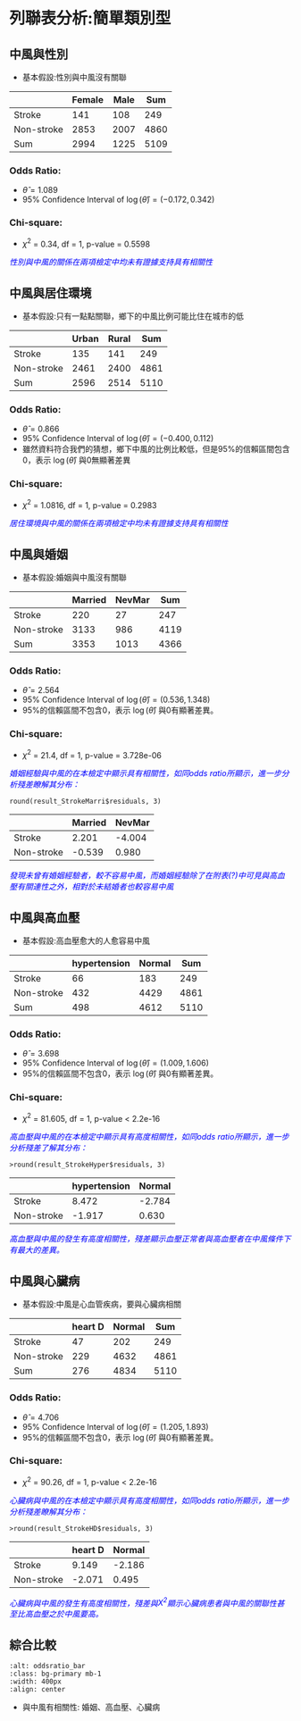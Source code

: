 列聯表分析:簡單類別型
=======================
<style>
.blue {
    color: blue;
}

.awk {
    color: #b6b4cf;
}
</style>

## 中風與性別
- 基本假設:性別與中風沒有關聯

|            | Female  | Male | Sum  |
| ---------- | ------- | ---- | ---- |
| Stroke     | 141     | 108  | 249  |
| Non-stroke | 2853    | 2007 | 4860 |
| Sum        | 2994    | 1225 | 5109 |

### Odds Ratio:
   - $\hat{\theta}=1.089$
   - 95% Confidence Interval of $\log{(\hat{\theta})}=(-0.172, 0.342)$
### Chi-square:
   - $\chi^2$ = 0.34, df = 1, p-value = 0.5598

<span class ="blue">*性別與中風的關係在兩項檢定中均未有證據支持具有相關性*</span>

## 中風與居住環境
- 基本假設:只有一點點關聯，鄉下的中風比例可能比住在城市的低

|            | Urban | Rural | Sum  |
| ---------- | ----- | ----- | ---- |
| Stroke     | 135   | 141   | 249  |
| Non-stroke | 2461  | 2400  | 4861 |
| Sum        | 2596  | 2514  | 5110 |

### Odds Ratio:
   - $\hat{\theta}=0.866$
   - 95% Confidence Interval of $\log{(\hat{\theta})}=(-0.400, 0.112)$
   - 雖然資料符合我們的猜想，鄉下中風的比例比較低，但是95\%的信賴區間包含0，表示 $\log{(\hat{\theta})}$ 與0無顯著差異
### Chi-square:
   - $\chi^2$ = 1.0816, df = 1, p-value = 0.2983

<span class ="blue">*居住環境與中風的關係在兩項檢定中均未有證據支持具有相關性*</span>

## 中風與婚姻
- 基本假設:婚姻與中風沒有關聯

|            | Married | NevMar | Sum  |
| ---------- | ------- | ------ | ---- |
| Stroke     | 220     | 27     | 247  |
| Non-stroke | 3133    | 986    | 4119 |
| Sum        | 3353    | 1013   | 4366 |

### Odds Ratio:
   - $\hat{\theta}=2.564$
   - 95% Confidence Interval of $\log{(\hat{\theta})}=(0.536, 1.348)$
   - 95%的信賴區間不包含0，表示 $\log{(\hat{\theta})}$ 與0有顯著差異。
### Chi-square:
   - $\chi^2$ = 21.4, df = 1, p-value = 3.728e-06  

<span class ="blue">*婚姻經驗與中風的在本檢定中顯示具有相關性，如同odds ratio所顯示，進一步分析殘差瞭解其分布：*</span> 
```
round(result_StrokeMarri$residuals, 3)
```

|            | Married | NevMar |
| ---------- | ------- | ------ |
| Stroke     | 2.201   | -4.004 |
| Non-stroke | -0.539  | 0.980  |

<span class ="blue">*發現未曾有婚姻經驗者，較不容易中風，而婚姻經驗除了在附表(?)中可見與高血壓有關連性之外，相對於未結婚者也較容易中風*</span>

## 中風與高血壓
- 基本假設:高血壓愈大的人愈容易中風

|            | hypertension | Normal | Sum  |
| ---------- | ------------ | ------ | ---- |
| Stroke     | 66           | 183    | 249  |
| Non-stroke | 432          | 4429   | 4861 |
| Sum        | 498          | 4612   | 5110 |

### Odds Ratio:
   - $\hat{\theta}=3.698$
   - 95% Confidence Interval of $\log{(\hat{\theta})}=(1.009, 1.606)$
   - 95%的信賴區間不包含0，表示 $\log{(\hat{\theta})}$ 與0有顯著差異。
### Chi-square:
   - $\chi^2$ = 81.605, df = 1, p-value < 2.2e-16

<span class ="blue">*高血壓與中風的在本檢定中顯示具有高度相關性，如同odds ratio所顯示，進一步分析殘差了解其分布：*</span>
```
>round(result_StrokeHyper$residuals, 3)
```

|            | hypertension | Normal |
| ---------- | ------------ | ------ |
| Stroke     | 8.472        | -2.784 |
| Non-stroke | -1.917       | 0.630  | 

<span class ="blue">*高血壓與中風的發生有高度相關性，殘差顯示血壓正常者與高血壓者在中風條件下有最大的差異。*</span>

## 中風與心臟病
- 基本假設:中風是心血管疾病，要與心臟病相關

|            | heart D | Normal | Sum  |
| ---------- | ------- | ------ | ---- |
| Stroke     | 47      | 202    | 249  |
| Non-stroke | 229     | 4632   | 4861 |
| Sum        | 276     | 4834   | 5110 |

### Odds Ratio:
   - $\hat{\theta}=4.706$
   - 95% Confidence Interval of $\log{(\hat{\theta})}=(1.205, 1.893)$
   - 95%的信賴區間不包含0，表示 $\log{(\hat{\theta})}$ 與0有顯著差異。
### Chi-square:
   - $\chi^2$ = 90.26, df = 1, p-value < 2.2e-16  

<span class ="blue">*心臟病與中風的在本檢定中顯示具有高度相關性，如同odds ratio所顯示，進一步分析殘差瞭解其分布：*</span>
```
>round(result_StrokeHD$residuals, 3)
```

|            | heart D | Normal |
| ---------- | ------- | ------ |
| Stroke     | 9.149   | -2.186 |
| Non-stroke | -2.071  | 0.495  | 

<span class ="blue">*心臟病與中風的發生有高度相關性，殘差與$X^2$顯示心臟病患者與中風的關聯性甚至比高血壓之於中風要高。*</span>

## 綜合比較
```{image} ./images/oddsratio_bar.png
:alt: oddsratio_bar
:class: bg-primary mb-1
:width: 400px
:align: center
```
- 與中風有相關性: 婚姻、高血壓、心臟病 